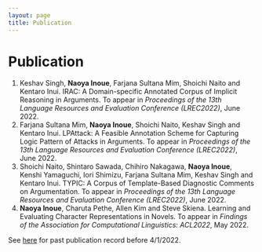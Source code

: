 ```yaml
---
layout: page
title: Publication
---
```


# Publication

1. Keshav Singh, **Naoya Inoue**, Farjana Sultana Mim, Shoichi Naito and Kentaro Inui. IRAC: A Domain-specific Annotated Corpus of Implicit Reasoning in Arguments. To appear in <i>Proceedings of the 13th Language Resources and Evaluation Conference (LREC2022)</i>, June 2022.
1. Farjana Sultana Mim, **Naoya Inoue**, Shoichi Naito, Keshav Singh and Kentaro Inui. LPAttack: A Feasible Annotation Scheme for Capturing Logic Pattern of Attacks in Arguments. To appear in <i>Proceedings of the 13th Language Resources and Evaluation Conference (LREC2022)</i>, June 2022.
1. Shoichi Naito, Shintaro Sawada, Chihiro Nakagawa, **Naoya Inoue**, Kenshi Yamaguchi, Iori Shimizu, Farjana Sultana Mim, Keshav Singh and Kentaro Inui. TYPIC: A Corpus of Template-Based Diagnostic Comments on Argumentation. To appear in <i>Proceedings of the 13th Language Resources and Evaluation Conference (LREC2022)</i>, June 2022.
1. **Naoya Inoue**, Charuta Pethe, Allen Kim and Steve Skiena. Learning and Evaluating Character Representations in Novels. To appear in <i>Findings of the Association for Computational Linguistics: ACL2022</i>, May 2022.

See [here](https://naoya-i.github.io/publication.html) for past publication record before 4/1/2022.


